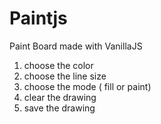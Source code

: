 # Paintjs
Paint Board made with VanillaJS 

1. choose the color
2. choose the line size
3. choose the mode ( fill or paint)
4. clear the drawing
5. save the drawing

